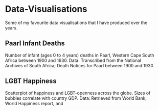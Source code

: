 # Data-Visualisations
Some of my favourite data visualisations that I have produced over the years.

##  Paarl Infant Deaths
Number of infant (ages 0 to 4 years) deaths in Paarl, Western Cape South Africa between 1900 and 1930.
Data: Transcribed from the National Archives of South Africa; Death Notices for Paarl between 1900 and 1930.

##  LGBT Happiness
Scatterplot of happiness and LGBT-openness across the globe. Sizes of bubbles correlate with country GDP. 
Data: Retrieved from World Bank, World Happiness report, and 
